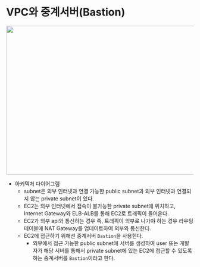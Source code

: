 VPC와 중계서버(Bastion)
===

<img src= "https://user-images.githubusercontent.com/50009240/139061987-44386d07-e67b-48da-b71a-cad7c997ba9c.png" width="700" height="400">

* 아키텍처 다이어그램
  * subnet은 외부 인터넷과 연결 가능한 public subnet과 외부 인터넷과 연결되지 않는 private subnet이 있다.
  * EC2는 외부 인터넷에서 접속이 불가능한 private subnet에 위치하고, Internet Gateway와 ELB-ALB를 통해 EC2로 트래픽이 들어온다.
  * EC2가 외부 api와 통신하는 경우 즉, 트래픽이 외부로 나가야 하는 경우 라우팅 테이블에 NAT Gateway를 업데이트하여 외부와 통신한다.
  * EC2에 접근하기 위해선 중계서버 `Bastion`을 사용힌다.
    * 외부에서 접근 가능한 public subnet에 서버를 생성하여 user 또는 개발자가 해당 서버를 통해서 private subnet에 있는 EC2에 접근할 수 있도록 하는 중계서버를 `Bastion`이라고 한다.
